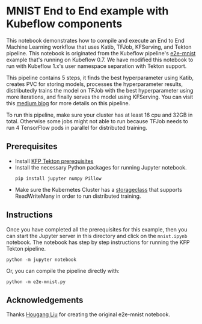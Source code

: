 # MNIST End to End example with Kubeflow components

This notebook demonstrates how to compile and execute an End to End Machine Learning workflow that uses Katib, TFJob, KFServing, and Tekton pipeline. This notebook is originated from the Kubeflow pipeline's [e2e-mnist](https://github.com/kubeflow/pipelines/tree/master/samples/contrib/kubeflow-e2e-mnist) example that's running on Kubeflow 0.7. We have modified this notebook to run with Kubeflow 1.x's user namespace separation with Tekton support. 

This pipeline contains 5 steps, it finds the best hyperparameter using Katib, creates PVC for storing models, processes the hyperparameter results, distributedly trains the model on TFJob with the best hyperparameter using more iterations, and finally serves the model using KFServing. You can visit this [medium blog](https://medium.com/@liuhgxa/an-end-to-end-use-case-by-kubeflow-b2f72b0b587) for more details on this pipeline.

To run this pipeline, make sure your cluster has at least 16 cpu and 32GB in total. Otherwise some jobs might not able to run because TFJob needs to run 4 TensorFlow pods in parallel for distributed training.

## Prerequisites
- Install [KFP Tekton prerequisites](/samples/README.md)
- Install the necessary Python packages for running Jupyter notebook.
    ```shell
    pip install jupyter numpy Pillow
    ```
- Make sure the Kubernetes Cluster has a [storageclass](https://kubernetes.io/docs/concepts/storage/storage-classes/) that supports ReadWriteMany in order to run distributed training.
## Instructions

Once you have completed all the prerequisites for this example, then you can start the Jupyter server in this directory and click on the `mnist.ipynb` notebook. The notebook has step by step instructions for running the KFP Tekton pipeline.
```
python -m jupyter notebook
```

Or, you can compile the pipeline directly with:
```
python -m e2e-mnist.py
```

## Acknowledgements

Thanks [Hougang Liu](https://github.com/hougangliu) for creating the original e2e-mnist notebook.

